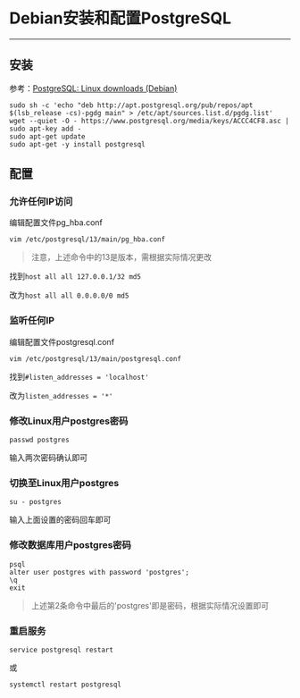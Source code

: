 # Debian安装和配置PostgreSQL

---

## 安装

参考：[PostgreSQL: Linux downloads (Debian)](https://www.postgresql.org/download/linux/debian/)

```
sudo sh -c 'echo "deb http://apt.postgresql.org/pub/repos/apt $(lsb_release -cs)-pgdg main" > /etc/apt/sources.list.d/pgdg.list'
wget --quiet -O - https://www.postgresql.org/media/keys/ACCC4CF8.asc | sudo apt-key add -
sudo apt-get update
sudo apt-get -y install postgresql
```

## 配置

### 允许任何IP访问

编辑配置文件pg_hba.conf

```
vim /etc/postgresql/13/main/pg_hba.conf
```

> 注意，上述命令中的13是版本，需根据实际情况更改

找到`host all all 127.0.0.1/32 md5`

改为`host all all 0.0.0.0/0 md5`

### 监听任何IP

编辑配置文件postgresql.conf

```
vim /etc/postgresql/13/main/postgresql.conf
```

找到`#listen_addresses = 'localhost'`

改为`listen_addresses = '*'`

### 修改Linux用户postgres密码

```
passwd postgres
```

输入两次密码确认即可

### 切换至Linux用户postgres

```
su - postgres
```

输入上面设置的密码回车即可

### 修改数据库用户postgres密码

```
psql
alter user postgres with password 'postgres';
\q
exit
```

> 上述第2条命令中最后的'postgres'即是密码，根据实际情况设置即可

### 重启服务

```
service postgresql restart
```
或
```
systemctl restart postgresql
```
